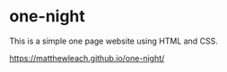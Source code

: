 # one-night

This is a simple one page website using HTML and CSS. 

https://matthewleach.github.io/one-night/
